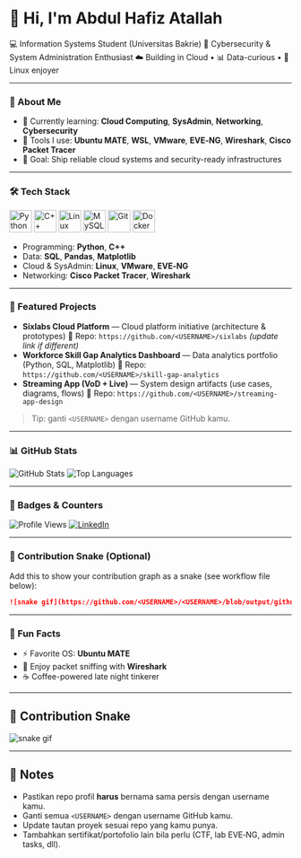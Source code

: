 # 👋 Hi, I'm **Abdul Hafiz Atallah**

💻 Information Systems Student (Universitas Bakrie)
🔐 Cybersecurity & System Administration Enthusiast
☁️ Building in Cloud • 📊 Data-curious • 🐧 Linux enjoyer

---

### 🔎 About Me

* 🌱 Currently learning: **Cloud Computing**, **SysAdmin**, **Networking**, **Cybersecurity**
* 🧰 Tools I use: **Ubuntu MATE**, **WSL**, **VMware**, **EVE‑NG**, **Wireshark**, **Cisco Packet Tracer**
* 🎯 Goal: Ship reliable cloud systems and security-ready infrastructures

---

### 🛠️ Tech Stack

<p align="left">
  <img src="https://cdn.jsdelivr.net/gh/devicons/devicon/icons/python/python-original.svg" width="40" alt="Python"/>
  <img src="https://cdn.jsdelivr.net/gh/devicons/devicon/icons/cplusplus/cplusplus-original.svg" width="40" alt="C++"/>
  <img src="https://cdn.jsdelivr.net/gh/devicons/devicon/icons/linux/linux-original.svg" width="40" alt="Linux"/>
  <img src="https://cdn.jsdelivr.net/gh/devicons/devicon/icons/mysql/mysql-original.svg" width="40" alt="MySQL"/>
  <img src="https://cdn.jsdelivr.net/gh/devicons/devicon/icons/git/git-original.svg" width="40" alt="Git"/>
  <img src="https://cdn.jsdelivr.net/gh/devicons/devicon/icons/docker/docker-original.svg" width="40" alt="Docker"/>
</p>

* Programming: **Python**, **C++**
* Data: **SQL**, **Pandas**, **Matplotlib**
* Cloud & SysAdmin: **Linux**, **VMware**, **EVE‑NG**
* Networking: **Cisco Packet Tracer**, **Wireshark**

---

### 🚀 Featured Projects

* **Sixlabs Cloud Platform** — Cloud platform initiative (architecture & prototypes)
  🔗 Repo: `https://github.com/<USERNAME>/sixlabs` *(update link if different)*
* **Workforce Skill Gap Analytics Dashboard** — Data analytics portfolio (Python, SQL, Matplotlib)
  🔗 Repo: `https://github.com/<USERNAME>/skill-gap-analytics`
* **Streaming App (VoD + Live)** — System design artifacts (use cases, diagrams, flows)
  🔗 Repo: `https://github.com/<USERNAME>/streaming-app-design`

> Tip: ganti `<USERNAME>` dengan username GitHub kamu.

---

### 📊 GitHub Stats

![GitHub Stats](https://github-readme-stats.vercel.app/api?username=<USERNAME>\&show_icons=true\&theme=tokyonight)
![Top Languages](https://github-readme-stats.vercel.app/api/top-langs/?username=<USERNAME>\&layout=compact\&theme=tokyonight)

---

### 🧩 Badges & Counters

![Profile Views](https://komarev.com/ghpvc/?username=<USERNAME>\&color=blue)
[![LinkedIn](https://img.shields.io/badge/LinkedIn-Profile-blue)](https://www.linkedin.com/in/<your-handle>)

---

### 🐍 Contribution Snake (Optional)

Add this to show your contribution graph as a snake (see workflow file below):

```md
![snake gif](https://github.com/<USERNAME>/<USERNAME>/blob/output/github-contribution-grid-snake.svg)
```

---

### 💬 Fun Facts

* ⚡ Favorite OS: **Ubuntu MATE**
* 🧪 Enjoy packet sniffing with **Wireshark**
* ☕ Coffee-powered late night tinkerer

---

## 🐍 Contribution Snake
![snake gif](https://github.com/Badnation-137/Badnation-137/blob/output/snake.svg)

---

## 📎 Notes

* Pastikan repo profil **harus** bernama sama persis dengan username kamu.
* Ganti semua `<USERNAME>` dengan username GitHub kamu.
* Update tautan proyek sesuai repo yang kamu punya.
* Tambahkan sertifikat/portofolio lain bila perlu (CTF, lab EVE‑NG, admin tasks, dll).
